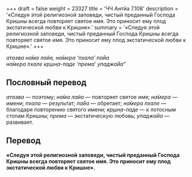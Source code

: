 +++
draft = false
weight = 23327
title = 'ЧЧ Антйа 7.108'
description = '«Следуя этой религиозной заповеди, чистый преданный Господа Кришны всегда повторяет святое имя. Это приносит ему плод экстатической любви к Кришне».'
summary = '«Следуя этой религиозной заповеди, чистый преданный Господа Кришны всегда повторяет святое имя. Это приносит ему плод экстатической любви к Кришне».'
+++

_атаэва на̄ма лайа, на̄мера ‘пхала’ па̄йа  
на̄мера пхале кр̣шн̣а-паде ‘према’ упаджа̄йа”_

## Пословный перевод

_атаэва_ — поэтому; _на̄ма_ _лайа_ — повторяет святое имя; _на̄мера_ — имени; _пхала_ — результат; _па̄йа_ — обретает; _на̄мера_ _пхале_ — благодаря повторению святого имени; _кр̣шн̣а_\-_паде_ — к лотосным стопам Кришны; _према_ — экстатическую любовь; _упаджа̄йа_ — развивает.

## Перевод

**«Следуя этой религиозной заповеди, чистый преданный Господа Кришны всегда повторяет святое имя. Это приносит ему плод экстатической любви к Кришне».**
